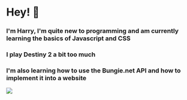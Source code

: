 # Hey! 👋

### I'm Harry, I'm quite new to programming and am currently learning the basics of Javascript and CSS
### I play Destiny 2 a bit too much
### I'm also learning how to use the Bungie.net API and how to implement it into a website

![](https://komarev.com/ghpvc/?username=HarrySpce&color=f5844b)
